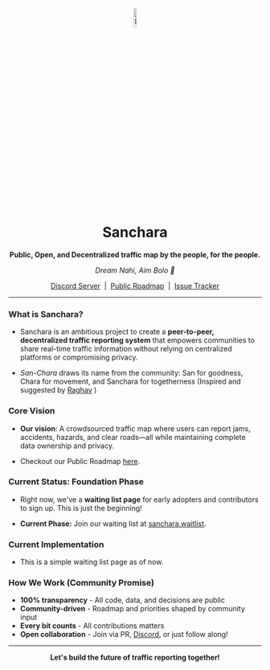 <p align="center">
  <img align="center" width="10%" src="https://github.com/user-attachments/assets/be256424-bdb6-46ef-af50-31e2b065736f" alt="logo"/>
</p>

<h1 align="center">Sanchara</h1>

<p align="center">
  <strong>Public, Open, and Decentralized traffic map by the people, for the people.</strong>
</p>

<p align="center">
  <em>Dream Nahi, Aim Bolo 🥇</em>
</p>
<p align="center">

</p>

<p align="center">
  <a href="https://discord.gg/VYE9CNtcp5" target="_blank">Discord Server</a> &nbsp;|&nbsp;
  <a href="https://github.com/shravan20/sanchara/discussions/2" target="_blank">Public Roadmap</a> &nbsp;|&nbsp;
  <a href="https://github.com/shravan20/sanchara/issues" target="_blank">Issue Tracker</a>
</p>

---

### What is Sanchara?

- Sanchara is an ambitious project to create a **peer-to-peer, decentralized traffic reporting system** that empowers communities to share real-time traffic information without relying on centralized platforms or compromising privacy.

- *San-Chara* draws its name from the community: San for goodness, Chara for movement, and Sanchara for togetherness (Inspired and suggested by [Raghav](https://github.com/raghavyuva) )

### Core Vision

- **Our vision**: A crowdsourced traffic map where users can report jams, accidents, hazards, and clear roads—all while maintaining complete data ownership and privacy.

- Checkout our Public Roadmap [here](https://github.com/shravan20/sanchara/discussions/2).

### Current Status: Foundation Phase

- Right now, we've a **waiting list page** for early adopters and contributors to sign up. This is just the beginning!

- **Current Phase:** Join our waiting list at [sanchara.waitlist](https://shravan20.github.io/sanchara/).

### Current Implementation

- This is a simple waiting list page as of now.

### How We Work (Community Promise)

- **100% transparency** - All code, data, and decisions are public
- **Community-driven** - Roadmap and priorities shaped by community input
- **Every bit counts** - All contributions matters
- **Open collaboration** - Join via PR, [Discord](https://discord.gg/VYE9CNtcp5), or just follow along!

---

<p align="center">
  <strong>Let's build the future of traffic reporting together!</strong>
</p>

